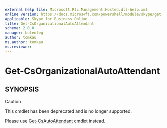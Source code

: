 ```yaml
---
external help file: Microsoft.Rtc.Management.Hosted.dll-help.xml
online version: https://docs.microsoft.com/powershell/module/skype/get-csorganizationalautoattendant
applicable: Skype for Business Online
title: Get-CsOrganizationalAutoAttendant
schema: 2.0.0
manager: bulenteg
author: tomkau
ms.author: tomkau
ms.reviewer:
---
```


# Get-CsOrganizationalAutoAttendant

## SYNOPSIS
> [!CAUTION]
> This cmdlet has been deprecated and is no longer supported.
> 
> Please use [Get-CsAutoAttendant](Get-CsAutoAttendant.md) cmdlet instead.

